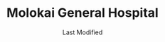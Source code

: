 ---
layout: location-page
date: Last Modified
description: "Local COVID-19 testing is available at Molokai General Hospital in Kaunakakai, Hawaii, USA."
permalink: "locations/hawaii/kaunakakai/molokai-general-hospital/"
tags:
  - locations
  - hawaii
title: Molokai General Hospital
uniqueName: molokai-general-hospital
state: Hawaii
stateAbbr: HI
hood: "Kaunakakai"
address: "280 Home Olu Pl"
city: "Kaunakakai"
zip: "96748"
zipsNearby: "96861 96708 96801 96802 96803 96804 96805 96806 96807 96808 96809 96810 96811 96812 96813 96814 96815 96816 96817 96818 96819 96820 96821 96822 96823 96824 96825 96826 96828 96830 96836 96837 96838 96839 96840 96841 96843 96844 96846 96847 96848 96849 96850 96853 96858 96859 96898 96729 96732 96733 96734 96863 96742 96744 96748 96753 96757 96790 96761 96767 96763 96768 96788 96770 96779 96784 96793 96795 96827 96835" 
mapUrl: "http://maps.apple.com/?q=Molokai+General+Hospital&address=280+Home+Olu+Pl,Kaunakakai,Hawaii,96748"
locationType: Drive-thru
phone: "808-691-2619"
website: "https://www.queens.org/molokai/molokai-general-hospital"
onlineBooking: undefined
closed: undefined
closedUpdate: May 18th, 2020
notes: "Requires phone screen."
days: Everyday
hours: 10AM-6PM
ctaMessage: Learn more
ctaUrl: "https://www.queens.org/molokai/molokai-general-hospital"
---